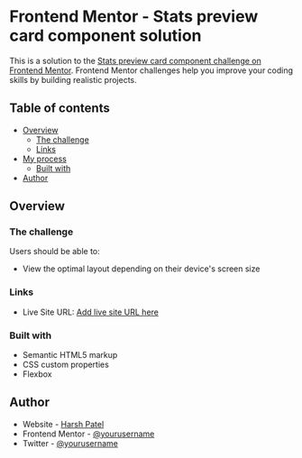 # Frontend Mentor - Stats preview card component solution

This is a solution to the [Stats preview card component challenge on Frontend Mentor](https://www.frontendmentor.io/challenges/3column-preview-card-component-pH92eAR2-). Frontend Mentor challenges help you improve your coding skills by building realistic projects.

## Table of contents

- [Overview](#overview)
  - [The challenge](#the-challenge)
  - [Links](#links)
- [My process](#my-process)
  - [Built with](#built-with)
- [Author](#author)

## Overview

### The challenge

Users should be able to:

- View the optimal layout depending on their device's screen size

### Links

- Live Site URL: [Add live site URL here](https://column-3-card-responsive.herokuapp.com/)

### Built with

- Semantic HTML5 markup
- CSS custom properties
- Flexbox

## Author

- Website - [Harsh Patel]()
- Frontend Mentor - [@yourusername](https://www.frontendmentor.io/profile/harsh72835)
- Twitter - [@yourusername](https://twitter.com/0Harsh7)
